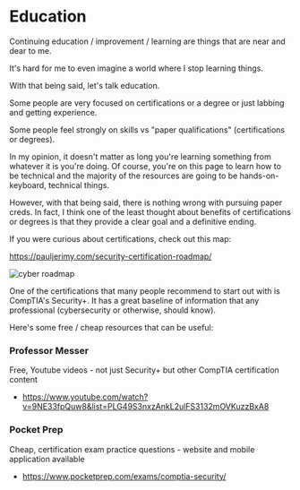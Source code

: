 # Education
Continuing education / improvement / learning are things that are near and dear to me.

It's hard for me to even imagine a world where I stop learning things.

With that being said, let's talk education.

Some people are very focused on certifications or a degree or just labbing and getting experience.

Some people feel strongly on skills vs "paper qualifications" (certifications or degrees).

In my opinion, it doesn't matter as long you're learning something from whatever it is you're doing.  Of course, you're on this page to learn how to be technical and the majority of the resources are going to be hands-on-keyboard, technical things.

However, with that being said, there is nothing wrong with pursuing paper creds.  In fact, I think one of the least thought about benefits of certifications or degrees is that they provide a clear goal and a definitive ending.

If you were curious about certifications, check out this map:

https://pauljerimy.com/security-certification-roadmap/

![cyber roadmap](https://user-images.githubusercontent.com/57322698/221752265-03b695ed-d677-4aa4-9db4-39e7316a6801.png)

One of the certifications that many people recommend to start out with is CompTIA's Security+.  It has a great baseline of information that any professional (cybersecurity or otherwise, should know).

Here's some free / cheap resources that can be useful:

### **Professor Messer**
Free, Youtube videos - not just Security+ but other CompTIA certification content
- https://www.youtube.com/watch?v=9NE33fpQuw8&list=PLG49S3nxzAnkL2ulFS3132mOVKuzzBxA8

### **Pocket Prep**
Cheap, certification exam practice questions - website and mobile application available
- https://www.pocketprep.com/exams/comptia-security/